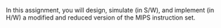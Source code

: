 In this assignment, you will design, simulate (in S/W), and implement (in H/W) a modified
and reduced version of the MIPS instruction set.
